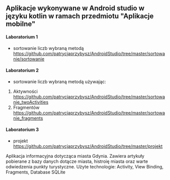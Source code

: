 ## Aplikacje wykonywane w Android studio w języku kotlin w ramach przedmiotu "Aplikacje mobilne"

#### Laboratorium 1

 * sortowanie liczb wybraną metodą https://github.com/patrycjaprzybysz/AndroidStudio/tree/master/sortowanie/sortowanie
#### Laboratorium 2

 * sortowanie liczb wybraną metodą używając:
  1. Aktywności https://github.com/patrycjaprzybysz/AndroidStudio/tree/master/sortowanie_twoActivities
  2. Fragmentów https://github.com/patrycjaprzybysz/AndroidStudio/tree/master/sortowanie_fragments
#### Laboratorium 3

 * projekt https://github.com/patrycjaprzybysz/AndroidStudio/tree/master/projekt

Aplikacja informacyjna dotycząca miasta Gdynia. Zawiera artykuły pobierane z bazy danych dotącze miasta, histroię miasta oraz warte odwiedzenia punkty turystyczne.
Użyte technologie: Activity, View Binding, Fragments, Database SQLite
  
